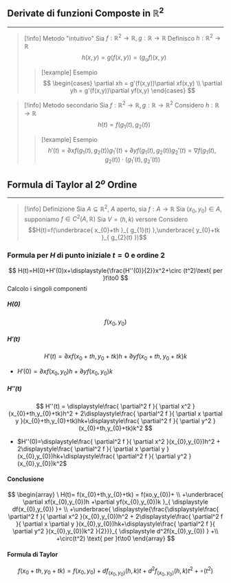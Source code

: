 ## Derivate di funzioni Composte in $\mathbb{R}^2$
---
>[!info] Metodo "intuitivo"
>Sia $f:\mathbb{R}^2\to\mathbb{R}, g:\mathbb{R}\to\mathbb{R}$
>Definisco
>$h:\mathbb{R}^2\to\mathbb{R}$
>$$h(x,y)=g(f(x,y)) = (g_{o}f)(x,y)$$
>>[!example] Esempio
>>$$
\begin{cases}
\partial xh = g'(f(x,y))\partial xf(x,y) \\
\partial yh = g'(f(x,y))\partial yf(x,y)
\end{cases}
>>$$

>[!info] Metodo secondario
>Sia $f:\mathbb{R}^2\to\mathbb{R},g:\mathbb{R}\to\mathbb{R}^2$
>Considero $h:\mathbb{R}\to\mathbb{R}$
>$$h(t)=f(g_{1}(t),g_{2}(t))$$
>>[!example] Esempio
>>$$h'(t)=\partial xf(g_{1}(t),g_{2}(t))g_{1}'(t)+ \partial yf(g_{1}(t),g_{2}(t))g_{2}'(t) = \nabla f(g_{1}(t),g_{2}(t))\cdot (g_{1}'(t),g_{2}'(t))$$

## Formula di Taylor al $2^o$ Ordine
---
>[!info] Definizione
>Sia $A\subseteq\mathbb{R}^2$, $A$ aperto, sia $f:A\to\mathbb{R}$
>Sia $(x_{0},y_{0})\in A$, supponiamo $f\in C^2(A,\mathbb{R})$
>Sia $V=(h,k)$ versore
>Considero
>$$H(t)=f(\underbrace{ x_{0}+th }_{ g_{1}(t) },\underbrace{ y_{0}+tk }_{ g_{2}(t) })$$

### Formula per $H$ di punto iniziale $t=0$ e ordine $2$
$$
H(t)=H(0)+H'(0)x+\displaystyle{\frac{H''(0)}{2}}x^2+\circ (t^2)\text{ per }t\to0
$$
Calcolo i singoli componenti
##### $H(0)$
$$
f(x_{0},y_{0})
$$
##### $H'(t)$
$$
H'(t)=\partial xf(x_{0} +th,y_{0}+tk)h +\partial yf(x_{0} +th,y_{0}+tk)k
$$
- $H'(0)=\partial xf(x_{0},y_{0})h +\partial yf(x_{0},y_{0})k$

##### $H''(t)$
$$
H''(t) = \displaystyle\frac{ \partial^2 f }{ \partial x^2 }(x_{0}+th,y_{0}+tk)h^2 + 2\displaystyle\frac{ \partial^2 f }{ \partial x \partial y }(x_{0}+th,y_{0}+tk)hk+\displaystyle\frac{ \partial^2 f }{ \partial y^2 }(x_{0}+th,y_{0}+tk)k^2 
$$
- $H''(0)=\displaystyle\frac{ \partial^2 f }{ \partial x^2 }(x_{0},y_{0})h^2 + 2\displaystyle\frac{ \partial^2 f }{ \partial x \partial y }(x_{0},y_{0})hk+\displaystyle\frac{ \partial^2 f }{ \partial y^2 }(x_{0},y_{0})k^2$

#### Conclusione
$$
\begin{array}
\ H(t)= f(x_{0}+th,y_{0}+tk) = f(xo,y_{0})+ \\
+\underbrace{ \partial xf(x_{0},y_{0})h +\partial yf(x_{0},y_{0})k }_{ \displaystyle df(x_{0},y_{0}) }+ \\
+\underbrace{ \displaystyle{\frac{\displaystyle\frac{ \partial^2 f }{ \partial x^2 }(x_{0},y_{0})h^2 + 2\displaystyle\frac{ \partial^2 f }{ \partial x \partial y }(x_{0},y_{0})hk+\displaystyle\frac{ \partial^2 f }{ \partial y^2 }(x_{0},y_{0})k^2 }{2}}}_{ \displaystyle d^2f(x_{0},y_{0}) } +\\
+\circ(t^2) \text{ per }t\to0
\end{array}
$$
#### Formula di Taylor
$$
f(x_{0}+th,y_{0}+tk) = f(x_{0},y_{0})+df_{(x_{0},y_{0})}(h,k)t+d^2f_{(x_{0},y_{0})}(h,k)t^2 +\circ(t^2)
$$